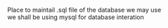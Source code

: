 Place to maintail .sql file of the database we may use<br>
we shall be using mysql for database interation